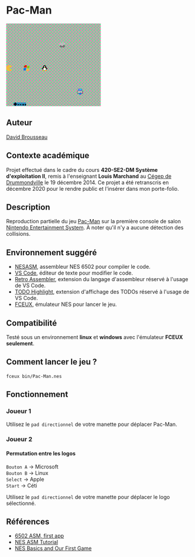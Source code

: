 # Pac-Man
![Capture d'écran du jeu](res/pac-man.png)

## Auteur
[David Brousseau](mailto:dbrsseau@gmail.com)

## Contexte académique
Projet effectué dans le cadre du cours **420-SE2-DM Système d'exploitation II**, remis à l'enseignant **Louis Marchand** au [Cégep de Drummondville](https://www.cegepdrummond.ca/) le 19 décembre 2014. Ce projet a été retranscris en décembre 2020 pour le rendre public et l'insérer dans mon porte-folio.

## Description
Reproduction partielle du jeu [Pac-Man](https://fr.wikipedia.org/wiki/Pac-Man) sur la première console de salon [Nintendo Entertainment System](https://fr.wikipedia.org/wiki/Nintendo_Entertainment_System). À noter qu'il n'y a aucune détection des collisions.

## Environnement suggéré
- [NESASM](http://www.magicengine.com/mkit/), assembleur NES 6502 pour compiler le code.
- [VS Code](https://code.visualstudio.com/), éditeur de texte pour modifier le code.
- [Retro Assembler](https://marketplace.visualstudio.com/items?itemName=EngineDesigns.retroassembler), extension du langage d'assembleur réservé à l'usage de VS Code.
- [TODO Highlight](https://marketplace.visualstudio.com/items?itemName=wayou.vscode-todo-highlight), extension d'affichage des TODOs réservé à l'usage de VS Code.
- [FCEUX](http://fceux.com/web/download.html), émulateur NES pour lancer le jeu.

## Compatibilité
Testé sous un environnement **linux** et **windows** avec l'émulateur **FCEUX seulement**.

## Comment lancer le jeu ?
```
fceux bin/Pac-Man.nes
```

## Fonctionnement
### Joueur 1
Utilisez le `pad directionnel` de votre manette pour déplacer Pac-Man.

### Joueur 2
#### Permutation entre les logos
`Bouton A` &rarr; Microsoft<br>
`Bouton B` &rarr; Linux<br>
`Select` &rarr; Apple<br>
`Start` &rarr; Céti

Utilisez le `pad directionnel` de votre manette pour déplacer le logo sélectionné.

## Références
- [6502 ASM, first app](https://taywee.github.io/NerdyNights/nerdynights/asmfirstapp.html)
- [NES ASM Tutorial](https://patater.com/gbaguy/nesasm.htm)
- [NES Basics and Our First Game](http://thevirtualmountain.com/nes/2017/03/08/nes-basics-and-our-first-game.html)
